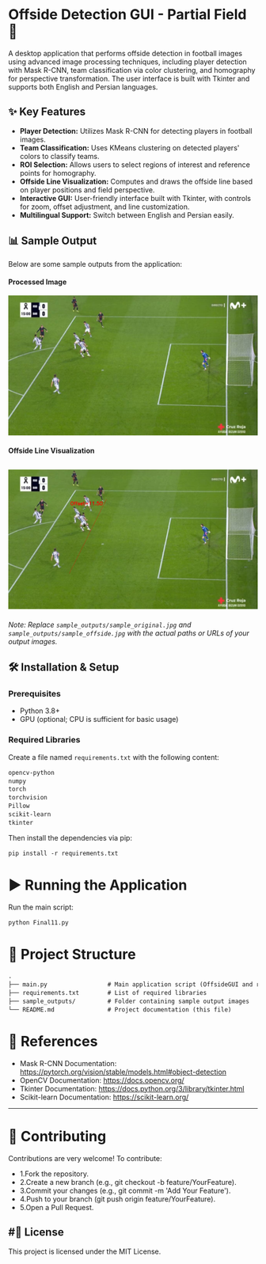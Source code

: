 # Offside Detection GUI - Partial Field 🚀

A desktop application that performs offside detection in football images using advanced image processing techniques, including player detection with Mask R-CNN, team classification via color clustering, and homography for perspective transformation. The user interface is built with Tkinter and supports both English and Persian languages.

## ✨ Key Features
- **Player Detection:** Utilizes Mask R-CNN for detecting players in football images.
- **Team Classification:** Uses KMeans clustering on detected players' colors to classify teams.
- **ROI Selection:** Allows users to select regions of interest and reference points for homography.
- **Offside Line Visualization:** Computes and draws the offside line based on player positions and field perspective.
- **Interactive GUI:** User-friendly interface built with Tkinter, with controls for zoom, offset adjustment, and line customization.
- **Multilingual Support:** Switch between English and Persian easily.

## 📊 Sample Output
Below are some sample outputs from the application:

#### Processed Image
![Processed Image](Offside-Detection-In-Football/01-(Inp).jpg)

#### Offside Line Visualization
![Offside Line](Offside-Detection-In-Football/01-(Out).jpg)
---

*Note: Replace `sample_outputs/sample_original.jpg` and `sample_outputs/sample_offside.jpg` with the actual paths or URLs of your output images.*

## 🛠 Installation & Setup

### Prerequisites
- Python 3.8+
- GPU (optional; CPU is sufficient for basic usage)

### Required Libraries

Create a file named `requirements.txt` with the following content:

```txt
opencv-python
numpy
torch
torchvision
Pillow
scikit-learn
tkinter

```
Then install the dependencies via pip:

```txt
pip install -r requirements.txt
```
# ▶️ Running the Application
Run the main script:
```txt
python Final11.py
```
# 📂 Project Structure

```txt
.
├── main.py                 # Main application script (OffsideGUI and related classes)
├── requirements.txt        # List of required libraries
├── sample_outputs/         # Folder containing sample output images
└── README.md               # Project documentation (this file)
```

# 🔗 References

- Mask R-CNN Documentation: https://pytorch.org/vision/stable/models.html#object-detection
- OpenCV Documentation: https://docs.opencv.org/
- Tkinter Documentation: https://docs.python.org/3/library/tkinter.html
- Scikit-learn Documentation: https://scikit-learn.org/
---

# 🤝 Contributing
Contributions are very welcome! To contribute:

- 1.Fork the repository.
- 2.Create a new branch (e.g., git checkout -b feature/YourFeature).
- 3.Commit your changes (e.g., git commit -m 'Add Your Feature').
- 4.Push to your branch (git push origin feature/YourFeature).
- 5.Open a Pull Request.

#📜 License
---
This project is licensed under the MIT License.

